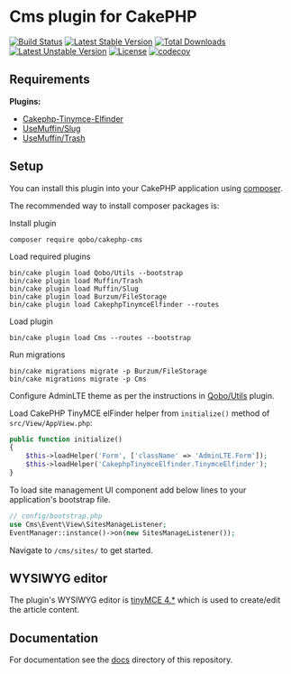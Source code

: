 # Cms plugin for CakePHP

[![Build Status](https://travis-ci.org/QoboLtd/cakephp-cms.svg?branch=master)](https://travis-ci.org/QoboLtd/cakephp-cms)
[![Latest Stable Version](https://poser.pugx.org/qobo/cakephp-cms/v/stable)](https://packagist.org/packages/qobo/cakephp-cms)
[![Total Downloads](https://poser.pugx.org/qobo/cakephp-cms/downloads)](https://packagist.org/packages/qobo/cakephp-cms)
[![Latest Unstable Version](https://poser.pugx.org/qobo/cakephp-cms/v/unstable)](https://packagist.org/packages/qobo/cakephp-cms)
[![License](https://poser.pugx.org/qobo/cakephp-cms/license)](https://packagist.org/packages/qobo/cakephp-cms)
[![codecov](https://codecov.io/gh/QoboLtd/cakephp-cms/branch/master/graph/badge.svg)](https://codecov.io/gh/QoboLtd/cakephp-cms)

## Requirements

**Plugins:**
- [Cakephp-Tinymce-Elfinder](https://github.com/hashmode/cakephp-tinymce-elfinder)
- [UseMuffin/Slug](https://github.com/UseMuffin/Slug)
- [UseMuffin/Trash](https://github.com/UseMuffin/Trash)

## Setup

You can install this plugin into your CakePHP application using [composer](http://getcomposer.org).

The recommended way to install composer packages is:

Install plugin

```
composer require qobo/cakephp-cms
```

Load required plugins

```
bin/cake plugin load Qobo/Utils --bootstrap
bin/cake plugin load Muffin/Trash
bin/cake plugin load Muffin/Slug
bin/cake plugin load Burzum/FileStorage
bin/cake plugin load CakephpTinymceElfinder --routes
```

Load plugin

```
bin/cake plugin load Cms --routes --bootstrap

```

Run migrations

```
bin/cake migrations migrate -p Burzum/FileStorage
bin/cake migrations migrate -p Cms
```

Configure AdminLTE theme as per the instructions in
[Qobo/Utils](https://github.com/QoboLtd/cakephp-utils/) plugin.

Load CakePHP TinyMCE elFinder helper from `initialize()` method of `src/View/AppView.php`:

```php
public function initialize()
{
    $this->loadHelper('Form', ['className' => 'AdminLTE.Form']);
    $this->loadHelper('CakephpTinymceElfinder.TinymceElfinder');
}
```

To load site management UI component add below lines to your application's bootstrap file.

```php
// config/bootstrap.php
use Cms\Event\View\SitesManageListener;
EventManager::instance()->on(new SitesManageListener());
```

Navigate to `/cms/sites/` to get started.

## WYSIWYG editor

The plugin's WYSIWYG editor is [tinyMCE 4.*](https://www.tinymce.com) which is used to create/edit the article content.

## Documentation

For documentation see the [docs](docs/README.md) directory of this repository.
